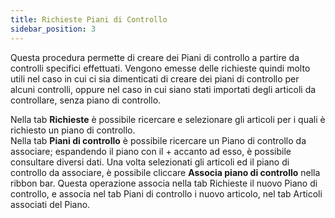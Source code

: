 ```yaml
---
title: Richieste Piani di Controllo
sidebar_position: 3
---
```



Questa procedura permette di creare dei Piani di controllo a partire da controlli specifici effettuati. Vengono emesse delle richieste quindi molto utili nel caso in cui ci sia dimenticati di creare dei piani di controllo per alcuni controlli, oppure nel caso in cui siano stati importati degli articoli da controllare, senza piano di controllo.    

Nella tab **Richieste** è possibile ricercare e selezionare gli articoli per i quali è richiesto un piano di controllo.      
Nella tab **Piani di controllo** è possibile ricercare un Piano di controllo da associare; espandendo il piano con il + accanto ad esso, è possibile consultare diversi dati.
Una volta selezionati gli articoli ed il piano di controllo da associare, è possibile cliccare **Associa piano di controllo** nella ribbon bar.
Questa operazione associa nella tab Richieste il nuovo Piano di controllo, e associa nel tab Piani di controllo i nuovo articolo, nel tab Articoli associati del Piano.
